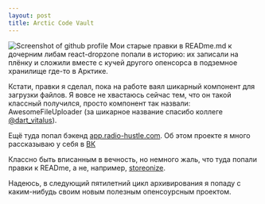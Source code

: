 ```yaml
---
layout: post
title: Arctic Code Vault
---
```


<img class="blog-pic" src="https://scontent-waw1-1.cdninstagram.com/v/t51.2885-15/e35/121259714_796435764481967_4483366329712985365_n.jpg?_nc_ht=scontent-waw1-1.cdninstagram.com&_nc_cat=111&_nc_ohc=bUhtT7zXRR8AX_jz9yS&tp=1&oh=54abbc6333df02ecaa5f8fcee44da6cd&oe=601E47FB" alt="Screenshot of github profile">
Мои старые правки в READme.md к дочерним либам react-dropzone попали в историю: их записали на плёнку и сложили вместе с кучей другого опенсорса в подземное хранилище где-то в Арктике.

Кстати, правки я сделал, пока на работе ваял шикарный компонент для загрузки файлов. Я вовсе не хвастаюсь сейчас тем, что он такой классный получился, просто компонент так назвали: AwesomeFileUploader (за шикарное название спасибо коллеге [@dart_vitalus](https://instagram.com/dart_vitalus)).

Ещё туда попал бэкенд [app.radio-hustle.com](https://app.radio-hustle.com). Об этом проекте я много рассказываю у себя в [ВК](https://vk.com/octav)

Классно быть вписанным в вечность, но немного жаль, что туда попали правки к READme, а не, например, [storeonize](https://github.com/octav47/storeonize).

Надеюсь, в следующий пятилетний цикл архивирования я попаду с каким-нибудь своим новым полезным опенсоурсным проектом.
